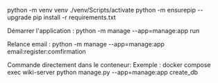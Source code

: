 python -m venv venv
./venv/Scripts/activate
python -m ensurepip --upgrade
pip install -r requirements.txt

Démarrer l'application : python -m manage --app=manage:app run

Relance email : python -m manage --app=manage:app email:register:comfirmation

Commande directement dans le conteneur:
Exemple : 
docker compose exec wiki-server python manage.py --app=manage:app create_db